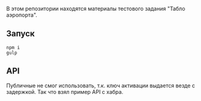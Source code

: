 В этом репозитории находятся материалы тестового задания "Табло аэропорта".

## Запуск
```
npm i
gulp
```
## API
Публичные не смог использовать, т.к. ключ активации выдается везде с задержкой. Так что взял пример API с хабра.
